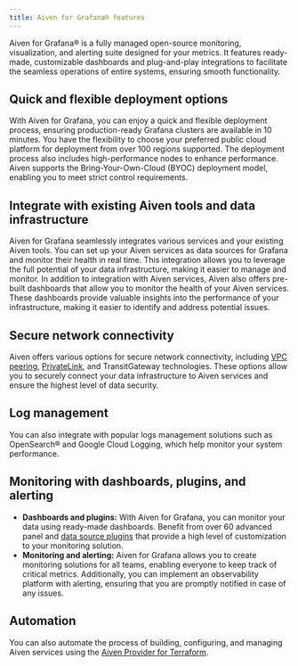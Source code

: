 ```yaml
---
title: Aiven for Grafana® features
---
```


Aiven for Grafana® is a fully managed open-source monitoring, visualization, and alerting suite designed for your metrics.
It features ready-made, customizable dashboards and plug-and-play integrations to
facilitate the seamless operations of entire systems, ensuring smooth
functionality.

## Quick and flexible deployment options

With Aiven for Grafana, you can enjoy a quick and flexible deployment
process, ensuring production-ready Grafana clusters are available in 10
minutes. You have the flexibility to choose your preferred public cloud
platform for deployment from over 100 regions supported. The deployment
process also includes high-performance nodes to enhance performance.
Aiven supports the Bring-Your-Own-Cloud (BYOC) deployment model,
enabling you to meet strict control requirements.

## Integrate with existing Aiven tools and data infrastructure

Aiven for Grafana seamlessly integrates various services and your
existing Aiven tools. You can set up your Aiven services as data
sources for Grafana and monitor their health in real time. This
integration allows you to leverage the full potential of your data
infrastructure, making it easier to manage and monitor. In addition to
integration with Aiven services, Aiven also offers pre-built dashboards
that allow you to monitor the health of your Aiven services. These
dashboards provide valuable insights into the performance of your
infrastructure, making it easier to identify and address potential
issues.

## Secure network connectivity

Aiven offers various options for secure network connectivity, including
[VPC peering](/docs/platform/howto/manage-project-vpc),
[PrivateLink](/docs/tools/cli/service/privatelink), and TransitGateway technologies. These options allow you to
securely connect your data infrastructure to Aiven services and ensure
the highest level of data security.

## Log management

You can also integrate with popular logs management solutions such as
OpenSearch® and Google Cloud Logging, which help monitor your system
performance.

## Monitoring with dashboards, plugins, and alerting

-   **Dashboards and plugins:** With Aiven for Grafana, you can monitor
    your data using ready-made dashboards. Benefit from over 60 advanced
    panel and
    [data source plugins](/docs/products/grafana/reference/plugins) that provide a high level of customization to your
    monitoring solution.
-   **Monitoring and alerting:** Aiven for Grafana allows you to create
    monitoring solutions for all teams, enabling everyone to keep track
    of critical metrics. Additionally, you can implement an
    observability platform with alerting, ensuring that you are promptly
    notified in case of any issues.

## Automation

You can also automate the process of building, configuring, and managing
Aiven services using the [Aiven Provider for Terraform](/docs/tools/terraform/get-started).
